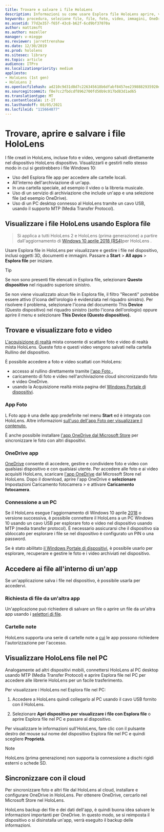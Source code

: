 ```yaml
---
title: Trovare e salvare i file HoloLens
description: Informazioni su come usare Esplora file HoloLens aprire, visualizzare e gestire i file nel dispositivo di realtà mista.
keywords: procedura, selezione file, file, foto, video, immagini, OneDrive, archiviazione, Esplora file, hololens
ms.assetid: 77d2e357-f65f-43c8-b62f-6cd9bf37070a
author: mattzmsft
ms.author: mazeller
manager: v-miegge
ms.reviewer: jarrettrenshaw
ms.date: 12/30/2019
ms.prod: hololens
ms.sitesec: library
ms.topic: article
audience: ITPro
ms.localizationpriority: medium
appliesto:
- HoloLens (1st gen)
- HoloLens 2
ms.openlocfilehash: ad210c9d31d8d7c226345618b6dfabf8457ee2398882935920d7b3217259a644
ms.sourcegitcommit: f8e7cc2fbdcdf8962700fd50b9c017bd83d1ad65
ms.translationtype: MT
ms.contentlocale: it-IT
ms.lasthandoff: 08/05/2021
ms.locfileid: "115664877"
---
```

# <a name="find-open-and-save-files-on-hololens"></a>Trovare, aprire e salvare i file HoloLens

I file creati in HoloLens, incluse foto e video, vengono salvati direttamente nel dispositivo HoloLens dispositivo. Visualizzarli e gestirli nello stesso modo in cui si gestirebbero i file Windows 10:

- Uso dell Esplora file app per accedere alle cartelle locali.
- All'interno dell'archiviazione di un'app.
- In una cartella speciale, ad esempio il video o la libreria musicale.
- Uso di un servizio di archiviazione che include un'app e una selezione file (ad esempio OneDrive).
- Uso di un PC desktop connesso al HoloLens tramite un cavo USB, usando il supporto MTP (Media Transfer Protocol).

## <a name="view-files-on-hololens-using-file-explorer"></a>Visualizzare i file HoloLens usando Esplora file

> Si applica a tutti HoloLens 2 e HoloLens (prima generazione) a partire dall'aggiornamento di [Windows 10 aprile 2018 (RS4)](/windows/mixed-reality/release-notes-april-2018)per HoloLens .

Usare Esplora file in HoloLens per visualizzare e gestire i file nel dispositivo, inclusi oggetti 3D, documenti e immagini. Passare a **Start**   >  **All apps**   >  **Esplora file** per iniziare.

> [!TIP]
> Se non sono presenti file elencati in Esplora file, selezionare **Questo dispositivo** nel riquadro superiore sinistro.

Se non viene visualizzato alcun file in Esplora file, il filtro "Recenti" potrebbe essere attivo (l'icona dell'orologio è evidenziata nel riquadro sinistro). Per risolvere il problema, selezionare l'icona del documento This **Device** (Questo dispositivo) nel riquadro sinistro (sotto l'icona dell'orologio) oppure aprire il menu e selezionare **This Device (Questo dispositivo).**

## <a name="find-and-view-your-photos-and-videos"></a>Trovare e visualizzare foto e video

[L'acquisizione di realtà](holographic-photos-and-videos.md) mista consente di scattare foto e video di realtà mista HoloLens.  Queste foto e questi video vengono salvati nella cartella Rullino del dispositivo.

È possibile accedere a foto e video scattati con HoloLens:

- accesso al rullino direttamente tramite [l'app Foto .](holographic-photos-and-videos.md)
- caricamento di foto e video nell'archiviazione cloud sincronizzando foto e video OneDrive.
- usando la Acquisizione realtà mista pagina del [Windows Portale di dispositivi](/windows/mixed-reality/using-the-windows-device-portal#mixed-reality-capture).

### <a name="photos-app"></a>App Foto

L Foto app è una delle app predefinite nel menu **Start** ed è integrata con HoloLens. Altre informazioni [sull'uso dell'app Foto per visualizzare il contenuto.](holographic-photos-and-videos.md)

È anche possibile installare [l'app OneDrive dal Microsoft Store](https://www.microsoft.com/p/onedrive/9wzdncrfj1p3) per sincronizzare le foto con altri dispositivi.

### <a name="onedrive-app"></a>OneDrive app

[OneDrive](https://onedrive.live.com/) consente di accedere, gestire e condividere foto e video con qualsiasi dispositivo e con qualsiasi utente. Per accedere alle foto e ai video acquisiti HoloLens, scaricare [l'app OneDrive](https://www.microsoft.com/p/onedrive/9wzdncrfj1p3) dal Microsoft Store nel HoloLens. Dopo il download, aprire l'app OneDrive e **selezionare** Impostazioni Caricamento fotocamera  >  e attivare **Caricamento fotocamera**.

### <a name="connect-to-a-pc"></a>Connessione a un PC

Se il HoloLens esegue l'aggiornamento di Windows 10 aprile [2018](/windows/mixed-reality/release-notes-april-2018) o versione successiva, è possibile connettere il HoloLens a un PC Windows 10 usando un cavo USB per esplorare foto e video nel dispositivo usando MTP (media transfer protocol). È necessario assicurarsi che il dispositivo sia sbloccato per esplorare i file se nel dispositivo è configurato un PIN o una password.  

Se è stato abilitato [il Windows Portale di dispositivi](/windows/mixed-reality/using-the-windows-device-portal), è possibile usarlo per esplorare, recuperare e gestire le foto e i video archiviati nel dispositivo.

## <a name="access-files-within-an-app"></a>Accedere ai file all'interno di un'app

Se un'applicazione salva i file nel dispositivo, è possibile usarla per accedervi.

### <a name="requesting-files-from-another-app"></a>Richiesta di file da un'altra app

Un'applicazione può richiedere di salvare un file o aprire un file da un'altra app usando i [selettori di file](/windows/mixed-reality/app-model#file-pickers).

### <a name="known-folders"></a>Cartelle note

HoloLens supporta una serie di cartelle note a [cui](/windows/mixed-reality/app-model#known-folders) le app possono richiedere l'autorizzazione per l'accesso.

## <a name="view-hololens-files-on-your-pc"></a>Visualizzare HoloLens file nel PC

Analogamente ad altri dispositivi mobili, connettersi HoloLens al PC desktop usando MTP (Media Transfer Protocol) e aprire Esplora file nel PC per accedere alle librerie HoloLens per un facile trasferimento.

Per visualizzare i HoloLens nel Esplora file nel PC:

1. Accedere a HoloLens quindi collegarlo al PC usando il cavo USB fornito con il HoloLens.

1. Selezionare **Apri dispositivo per visualizzare i file con Esplora file** o aprire Esplora file nel PC e passare al dispositivo.

Per visualizzare le informazioni sull'HoloLens, fare clic con il pulsante destro del mouse sul nome del dispositivo Esplora file nel PC e quindi scegliere **Proprietà**.

> [!NOTE]
> HoloLens (prima generazione) non supporta la connessione a dischi rigidi esterni o schede SD.

## <a name="sync-to-the-cloud"></a>Sincronizzare con il cloud

Per sincronizzare foto e altri file dal HoloLens al cloud, installare e configurare OneDrive in HoloLens. Per ottenere OneDrive, cercarlo nel Microsoft Store nel HoloLens.

HoloLens backup dei file e dei dati dell'app, è quindi buona idea salvare le informazioni importanti per OneDrive. In questo modo, se si reimposta il dispositivo o si disinstalla un'app, verrà eseguito il backup delle informazioni.
